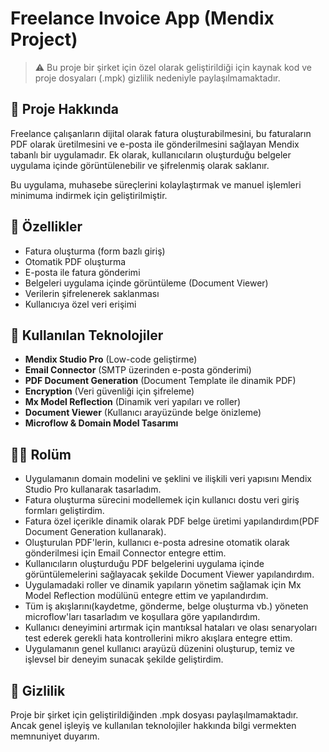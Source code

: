 # Freelance Invoice App (Mendix Project)

> ⚠️ Bu proje bir şirket için özel olarak geliştirildiği için kaynak kod ve proje dosyaları (.mpk) gizlilik nedeniyle paylaşılmamaktadır.

## 📝 Proje Hakkında

Freelance çalışanların dijital olarak fatura oluşturabilmesini, bu faturaların PDF olarak üretilmesini ve e-posta ile gönderilmesini sağlayan Mendix tabanlı bir uygulamadır. Ek olarak, kullanıcıların oluşturduğu belgeler uygulama içinde görüntülenebilir ve şifrelenmiş olarak saklanır.

Bu uygulama, muhasebe süreçlerini kolaylaştırmak ve manuel işlemleri minimuma indirmek için geliştirilmiştir.

## 🚀 Özellikler

- Fatura oluşturma (form bazlı giriş)
- Otomatik PDF oluşturma
- E-posta ile fatura gönderimi
- Belgeleri uygulama içinde görüntüleme (Document Viewer)
- Verilerin şifrelenerek saklanması
- Kullanıcıya özel veri erişimi

## 🧰 Kullanılan Teknolojiler

- **Mendix Studio Pro** (Low-code geliştirme)
- **Email Connector** (SMTP üzerinden e-posta gönderimi)
- **PDF Document Generation** (Document Template ile dinamik PDF)
- **Encryption** (Veri güvenliği için şifreleme)
- **Mx Model Reflection** (Dinamik veri yapıları ve roller)
- **Document Viewer** (Kullanıcı arayüzünde belge önizleme)
- **Microflow & Domain Model Tasarımı**

## 👨‍💻 Rolüm
- Uygulamanın domain modelini ve şeklini ve ilişkili veri yapısını Mendix Studio Pro kullanarak tasarladım.
- Fatura oluşturma sürecini modellemek için kullanıcı dostu veri giriş formları geliştirdim.
- Fatura özel içerikle dinamik olarak PDF belge üretimi yapılandırdım(PDF Document Generation kullanarak).
- Oluşturulan PDF'lerin, kullanıcı e-posta adresine otomatik olarak gönderilmesi için Email Connector entegre ettim.
- Kullanıcıların oluşturduğu PDF belgelerini uygulama içinde görüntülemelerini sağlayacak şekilde Document Viewer yapılandırdım.
- Uygulamadaki roller ve dinamik yapıların yönetim sağlamak için Mx Model Reflection modülünü entegre ettim ve yapılandırdım.
- Tüm iş akışlarını(kaydetme, gönderme, belge oluşturma vb.) yöneten microflow'ları tasarladım ve koşullara göre yapılandırdım.
- Kullanıcı deneyimini artırmak için mantıksal hataları ve olası senaryoları test ederek gerekli hata kontrollerini mikro akışlara entegre ettim.
- Uygulamanın genel kullanıcı arayüzü düzenini oluşturup, temiz ve işlevsel bir deneyim sunacak şekilde geliştirdim.

## 🔐 Gizlilik

Proje bir şirket için geliştirildiğinden .mpk dosyası paylaşılmamaktadır. Ancak genel işleyiş ve kullanılan teknolojiler hakkında bilgi vermekten memnuniyet duyarım.
